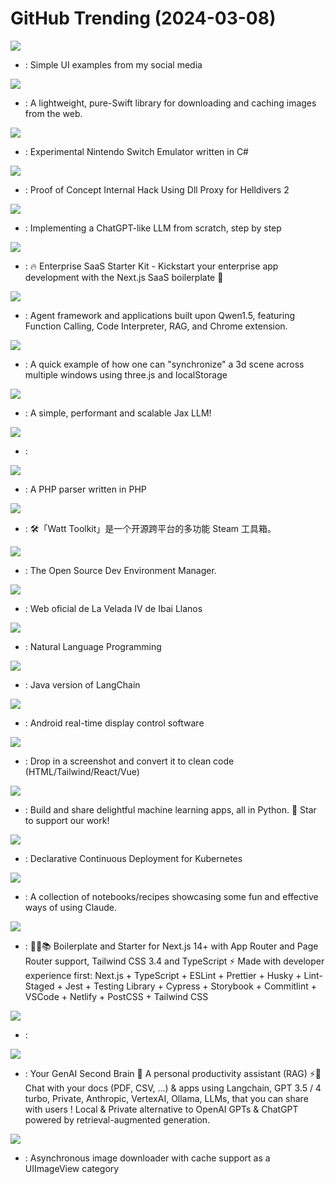 # GitHub Trending (2024-03-08)

![](https://img.shields.io/badge/HTML-New%20205-green?style=flat-square&logo=appveyor)
- [](https://github.comundefined): Simple UI examples from my social media

![](https://img.shields.io/badge/Swift-New%20142-green?style=flat-square&logo=appveyor)
- [](https://github.comundefined): A lightweight, pure-Swift library for downloading and caching images from the web.

![](https://img.shields.io/badge/C%23-New%20455-green?style=flat-square&logo=appveyor)
- [](https://github.comundefined): Experimental Nintendo Switch Emulator written in C#

![](https://img.shields.io/badge/C%2B%2B-New%2032-green?style=flat-square&logo=appveyor)
- [](https://github.comundefined): Proof of Concept Internal Hack Using Dll Proxy for Helldivers 2

![](https://img.shields.io/badge/Jupyter%20Notebook-New%20358-green?style=flat-square&logo=appveyor)
- [](https://github.comundefined): Implementing a ChatGPT-like LLM from scratch, step by step

![](https://img.shields.io/badge/TypeScript-New%2054-green?style=flat-square&logo=appveyor)
- [](https://github.comundefined): 🔥 Enterprise SaaS Starter Kit - Kickstart your enterprise app development with the Next.js SaaS boilerplate 🚀

![](https://img.shields.io/badge/Python-New%2053-green?style=flat-square&logo=appveyor)
- [](https://github.comundefined): Agent framework and applications built upon Qwen1.5, featuring Function Calling, Code Interpreter, RAG, and Chrome extension.

![](https://img.shields.io/badge/JavaScript-New%20187-green?style=flat-square&logo=appveyor)
- [](https://github.comundefined): A quick example of how one can "synchronize" a 3d scene across multiple windows using three.js and localStorage

![](https://img.shields.io/badge/Python-New%2011-green?style=flat-square&logo=appveyor)
- [](https://github.comundefined): A simple, performant and scalable Jax LLM!

![](https://img.shields.io/badge/Python-New%201-green?style=flat-square&logo=appveyor)
- [](https://github.comundefined): 

![](https://img.shields.io/badge/PHP-New%2077-green?style=flat-square&logo=appveyor)
- [](https://github.comundefined): A PHP parser written in PHP

![](https://img.shields.io/badge/C%23-New%2033-green?style=flat-square&logo=appveyor)
- [](https://github.comundefined): 🛠「Watt Toolkit」是一个开源跨平台的多功能 Steam 工具箱。

![](https://img.shields.io/badge/Go-New%20689-green?style=flat-square&logo=appveyor)
- [](https://github.comundefined): The Open Source Dev Environment Manager.

![](https://img.shields.io/badge/Astro-New%2041-green?style=flat-square&logo=appveyor)
- [](https://github.comundefined): Web oficial de La Velada IV de Ibai Llanos

![](https://img.shields.io/badge/Go-New%2040-green?style=flat-square&logo=appveyor)
- [](https://github.comundefined): Natural Language Programming

![](https://img.shields.io/badge/Java-New%20149-green?style=flat-square&logo=appveyor)
- [](https://github.comundefined): Java version of LangChain

![](https://img.shields.io/badge/Java-New%20261-green?style=flat-square&logo=appveyor)
- [](https://github.comundefined): Android real-time display control software

![](https://img.shields.io/badge/Python-New%20350-green?style=flat-square&logo=appveyor)
- [](https://github.comundefined): Drop in a screenshot and convert it to clean code (HTML/Tailwind/React/Vue)

![](https://img.shields.io/badge/Python-New%20228-green?style=flat-square&logo=appveyor)
- [](https://github.comundefined): Build and share delightful machine learning apps, all in Python. 🌟 Star to support our work!

![](https://img.shields.io/badge/Go-New%2017-green?style=flat-square&logo=appveyor)
- [](https://github.comundefined): Declarative Continuous Deployment for Kubernetes

![](https://img.shields.io/badge/Jupyter%20Notebook-New%2037-green?style=flat-square&logo=appveyor)
- [](https://github.comundefined): A collection of notebooks/recipes showcasing some fun and effective ways of using Claude.

![](https://img.shields.io/badge/TypeScript-New%2083-green?style=flat-square&logo=appveyor)
- [](https://github.comundefined): 🚀🎉📚 Boilerplate and Starter for Next.js 14+ with App Router and Page Router support, Tailwind CSS 3.4 and TypeScript ⚡️ Made with developer experience first: Next.js + TypeScript + ESLint + Prettier + Husky + Lint-Staged + Jest + Testing Library + Cypress + Storybook + Commitlint + VSCode + Netlify + PostCSS + Tailwind CSS

![](https://img.shields.io/badge/JavaScript-New%201-green?style=flat-square&logo=appveyor)
- [](https://github.comundefined): 

![](https://img.shields.io/badge/TypeScript-New%2057-green?style=flat-square&logo=appveyor)
- [](https://github.comundefined): Your GenAI Second Brain 🧠 A personal productivity assistant (RAG) ⚡️🤖 Chat with your docs (PDF, CSV, ...) & apps using Langchain, GPT 3.5 / 4 turbo, Private, Anthropic, VertexAI, Ollama, LLMs, that you can share with users ! Local & Private alternative to OpenAI GPTs & ChatGPT powered by retrieval-augmented generation.

![](https://img.shields.io/badge/Objective-C-New%204-green?style=flat-square&logo=appveyor)
- [](https://github.comundefined): Asynchronous image downloader with cache support as a UIImageView category

